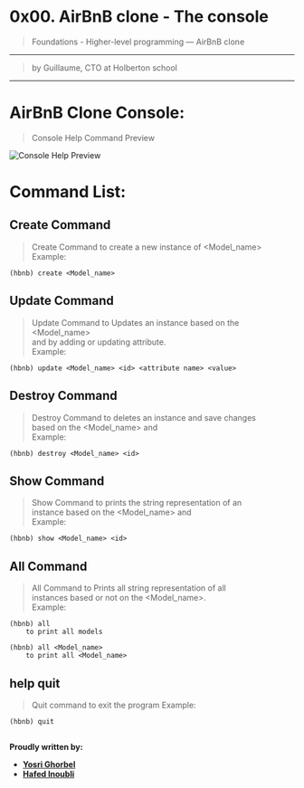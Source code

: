 
# 0x00. AirBnB clone - The console
 >Foundations - Higher-level programming ― AirBnB clone
---
 >by Guillaume, CTO at Holberton school
 ---

# AirBnB Clone Console:
>Console Help Command Preview

![Console Help Preview](https://pbs.twimg.com/media/ERJjj6PX0AE-qL_?format=jpg&name=large)

# Command List:
## Create Command
> Create Command to create a new instance of <Model_name>                
Example:
```
(hbnb) create <Model_name>    
```
## Update Command
>Update Command to Updates an instance based on the <Model_name>                
and <id> by adding or updating attribute.                
Example:
```
(hbnb) update <Model_name> <id> <attribute name> <value>
```
## Destroy Command
>Destroy Command to deletes an instance and save changes                
based on the <Model_name> and <id>                
Example:
```              
(hbnb) destroy <Model_name> <id>
```
## Show Command
>Show Command to prints the string representation of an                
instance based on the <Model_name> and <id>                
Example:     
```           
(hbnb) show <Model_name> <id>       
```                
## All Command
>All Command to Prints all string representation of all                
instances based or not on the <Model_name>.                
Example:
```           
(hbnb) all                
    to print all models
```
```                
(hbnb) all <Model_name>                
    to print all <Model_name> 
```
## help quit
> Quit command to exit the program
Example:
```
(hbnb) quit
```
##
**Proudly written by:**
- **[Yosri Ghorbel](https://github.com/YosriGFX)**
- **[Hafed Inoubli](https://github.com/inoublii)**
##
